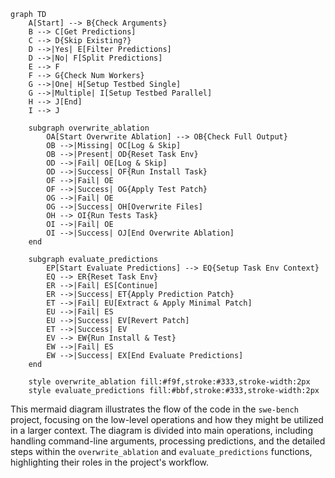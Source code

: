 ```mermaid
graph TD
    A[Start] --> B{Check Arguments}
    B --> C[Get Predictions]
    C --> D{Skip Existing?}
    D -->|Yes| E[Filter Predictions]
    D -->|No| F[Split Predictions]
    E --> F
    F --> G{Check Num Workers}
    G -->|One| H[Setup Testbed Single]
    G -->|Multiple| I[Setup Testbed Parallel]
    H --> J[End]
    I --> J
    
    subgraph overwrite_ablation
        OA[Start Overwrite Ablation] --> OB{Check Full Output}
        OB -->|Missing| OC[Log & Skip]
        OB -->|Present| OD{Reset Task Env}
        OD -->|Fail| OE[Log & Skip]
        OD -->|Success| OF{Run Install Task}
        OF -->|Fail| OE
        OF -->|Success| OG{Apply Test Patch}
        OG -->|Fail| OE
        OG -->|Success| OH[Overwrite Files]
        OH --> OI{Run Tests Task}
        OI -->|Fail| OE
        OI -->|Success| OJ[End Overwrite Ablation]
    end
    
    subgraph evaluate_predictions
        EP[Start Evaluate Predictions] --> EQ{Setup Task Env Context}
        EQ --> ER{Reset Task Env}
        ER -->|Fail| ES[Continue]
        ER -->|Success| ET{Apply Prediction Patch}
        ET -->|Fail| EU[Extract & Apply Minimal Patch]
        EU -->|Fail| ES
        EU -->|Success| EV[Revert Patch]
        ET -->|Success| EV
        EV --> EW{Run Install & Test}
        EW -->|Fail| ES
        EW -->|Success| EX[End Evaluate Predictions]
    end
    
    style overwrite_ablation fill:#f9f,stroke:#333,stroke-width:2px
    style evaluate_predictions fill:#bbf,stroke:#333,stroke-width:2px
```

This mermaid diagram illustrates the flow of the code in the `swe-bench` project, focusing on the low-level operations and how they might be utilized in a larger context. The diagram is divided into main operations, including handling command-line arguments, processing predictions, and the detailed steps within the `overwrite_ablation` and `evaluate_predictions` functions, highlighting their roles in the project's workflow.